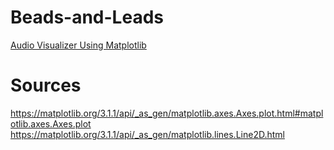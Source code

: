 # Beads-and-Leads
[Audio Visualizer Using Matplotlib](https://nbviewer.jupyter.org/github/magi-1/Beads-and-Leads/blob/master/circuo.ipynb)

# Sources

https://matplotlib.org/3.1.1/api/_as_gen/matplotlib.axes.Axes.plot.html#matplotlib.axes.Axes.plot
https://matplotlib.org/3.1.1/api/_as_gen/matplotlib.lines.Line2D.html



